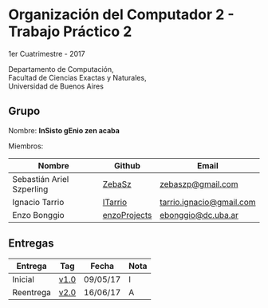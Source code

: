 # Organización del Computador 2 - Trabajo Práctico 2

1er Cuatrimestre - 2017

Departamento de Computación,<br/>
Facultad de Ciencias Exactas y Naturales,<br/>
Universidad de Buenos Aires

## Grupo

Nombre: **InSisto gEnio zen acaba**

Miembros:

| Nombre                    | Github                                          | Email                    |
| ------------------------- | ----------------------------------------------- | ------------------------ |
| Sebastián Ariel Szperling | [ZebaSz](https://github.com/ZebaSz)             | zebaszp@gmail.com        |
| Ignacio Tarrio            | [ITarrio](https://github.com/ITarrio)           | tarrio.ignacio@gmail.com |
| Enzo Bonggio              | [enzoProjects](https://github.com/enzoProjects) | ebonggio@dc.uba.ar       |

## Entregas

| Entrega    | Tag                                                           | Fecha    | Nota |
| ---------- | ------------------------------------------------------------- | -------- | ---- |
| Inicial    | [v1.0](https://github.com/ZebaSz/orga2-tp2/releases/tag/v1.0) | 09/05/17 | I    |
| Reentrega  | [v2.0](https://github.com/ZebaSz/orga2-tp2/releases/tag/v2.0) | 16/06/17 | A    |